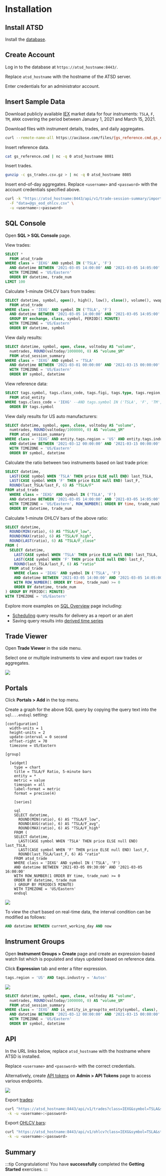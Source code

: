 # Installation

## Install ATSD

Install the [database](install.md).

## Create Account

Log in to the database at `https://atsd_hostname:8443/`.

Replace `atsd_hostname` with the hostname of the ATSD server.

Enter credentials for an administrator account.

## Insert Sample Data

Download publicly available [IEX](https://iextrading.com/apiexhibita/) market data for four instruments: `TSLA`, `F`, `TM`, `ARKK` covering the period between January 1, 2021 and March 15, 2021.

Download files with instrument details, trades, and daily aggregates.

```bash
curl --remote-name-all https://axibase.com/files/{gs_reference.cmd,gs_eod_ohlcv.csv,gs_trades.csv.gz}
```

Insert reference data.

```bash
cat gs_reference.cmd | nc -q 0 atsd_hostname 8081
```

Insert trades.

```bash
gunzip -c gs_trades.csv.gz > | nc -q 0 atsd_hostname 8085
```

Insert end-of-day aggregates. Replace `<username>` and `<password>` with the account credentials specified above.

```bash
curl -k "https://atsd_hostname:8443/api/v1/trade-session-summary/import" \
  -F "data=@gs_eod_ohlcv.csv" \
  -u <username>:<password>
```

## SQL Console

Open **SQL > SQL Console** page.

View trades:

```sql
SELECT *
  FROM atsd_trade
WHERE class = 'IEXG' AND symbol IN ('TSLA', 'F')
  AND datetime BETWEEN '2021-03-05 14:00:00' AND '2021-03-05 14:05:00'
  WITH TIMEZONE = 'US/Eastern'
  ORDER BY datetime, trade_num
LIMIT 100
```

Calculate 1-minute OHLCV bars from trades:

```sql
SELECT datetime, symbol, open(), high(), low(), close(), volume(), vwap()
  FROM atsd_trade
WHERE class = 'IEXG' AND symbol IN ('TSLA', 'F')
  AND datetime BETWEEN '2021-03-05 14:00:00' AND '2021-03-05 14:05:00'
  GROUP BY exchange, class, symbol, PERIOD(1 MINUTE)
  WITH TIMEZONE = 'US/Eastern'
  ORDER BY datetime, symbol
```

View daily results:

```sql
SELECT datetime, symbol, open, close, voltoday AS "volume",
  numtrades, ROUND(valtoday/1000000, 0) AS "volume_$M"
  FROM atsd_session_summary
WHERE class = 'IEXG' AND symbol = 'TSLA'
  AND datetime BETWEEN '2021-03-01 00:00:00' AND '2021-03-15 00:00:00'
  WITH TIMEZONE = 'US/Eastern'
  ORDER BY symbol, datetime
```

View reference data:

```sql
SELECT tags.symbol, tags.class_code, tags.figi, tags.type, tags.region, tags.currency, tags.name
  FROM atsd_entity
WHERE tags.class_code = 'IEXG' --AND tags.symbol IN ('TSLA', 'F', 'TM', 'ARKK')
  ORDER BY tags.symbol
```

View daily results for US auto manufacturers:

```sql
SELECT datetime, symbol, open, close, voltoday AS "volume",
  numtrades, ROUND(valtoday/1000000, 0) AS "volume_$M"
  FROM atsd_session_summary
WHERE class = 'IEXG' AND entity.tags.region = 'US' AND entity.tags.industry = 'Autos'
  AND datetime BETWEEN '2021-03-12 00:00:00' AND '2021-03-15 00:00:00'
  WITH TIMEZONE = 'US/Eastern'
  ORDER BY symbol, datetime
```

Calculate the ratio between two instruments based on last trade price:

```sql
SELECT datetime,
  LAST(CASE symbol WHEN 'TSLA' THEN price ELSE null END) last_TSLA,
  LAST(CASE symbol WHEN 'F' THEN price ELSE null END) last_F,
  ROUND(last_TSLA/last_F, 6) AS "TSLA/F"
FROM atsd_trade
  WHERE class = 'IEXG' AND symbol IN ('TSLA', 'F')
  AND datetime BETWEEN '2021-03-05 14:00:00' AND '2021-03-05 14:05:00'
  WITH TIMEZONE = 'US/Eastern', ROW_NUMBER(1 ORDER BY time, trade_num) >= 0
  ORDER BY datetime, trade_num
```

Calculate 1-minute OHLCV bars of the above ratio:

```sql
SELECT datetime,
  ROUND(MIN(ratio), 6) AS "TSLA/F_low",
  ROUND(MAX(ratio), 6) AS "TSLA/F_high",
  ROUND(LAST(ratio), 6) AS "TSLA/F_close"
FROM (
  SELECT datetime,
    LAST(CASE symbol WHEN 'TSLA' THEN price ELSE null END) last_TSLA,
    LAST(CASE symbol WHEN 'F' THEN price ELSE null END) last_F,
    ROUND(last_TSLA/last_F, 6) AS "ratio"
  FROM atsd_trade
    WHERE class = 'IEXG' AND symbol IN ('TSLA', 'F')
    AND datetime BETWEEN '2021-03-05 14:00:00' AND '2021-03-05 14:05:00'
    WITH ROW_NUMBER(1 ORDER BY time, trade_num) >= 0
    ORDER BY datetime, trade_num
) GROUP BY PERIOD(1 MINUTE)
WITH TIMEZONE = 'US/Eastern'
```

Explore more examples on [SQL Overview](./sql.md) page including:

* [Scheduling](../sql/scheduled-sql.md) query results for delivery as a report or an alert
* Saving query results into [derived time series](../sql/scheduled-sql-store.md)

## Trade Viewer

Open **Trade Viewer** in the side menu.

Select one or multiple instruments to view and export raw trades or aggregates.

![](./images/trade_viewer_iesg.png)

## Portals

Click **Portals > Add** in the top menu.

Create a graph for the above SQL query by copying the query text into the `sql...endsql` setting:

```ls
[configuration]
  width-units = 1
  height-units = 2
  update-interval = 0 second
  offset-right = 70
  timezone = US/Eastern

[group]

  [widget]
    type = chart
    title = TSLA/F Ratio, 5-minute bars
    entity = *
    metric = value
    timespan = all
    label-format = metric
    format = precise(4)

    [series]

    sql
    SELECT datetime,
      ROUND(MIN(ratio), 6) AS "TSLA/F_low",
      ROUND(AVG(ratio), 6) AS "TSLA/F_avg",
      ROUND(MAX(ratio), 6) AS "TSLA/F_high"
    FROM (
    SELECT datetime,
      LAST(CASE symbol WHEN 'TSLA' THEN price ELSE null END) last_TSLA,
      LAST(CASE symbol WHEN 'F' THEN price ELSE null END) last_F,
      ROUND(last_TSLA/last_F, 6) AS "ratio"
    FROM atsd_trade
    WHERE class = 'IEXG' AND symbol IN ('TSLA', 'F')
    AND datetime BETWEEN '2021-03-05 09:30:00' AND '2021-03-05 16:00:00'
    WITH ROW_NUMBER(1 ORDER BY time, trade_num) >= 0
    ORDER BY datetime, trade_num
    ) GROUP BY PERIOD(5 MINUTE)
    WITH TIMEZONE = 'US/Eastern'
    endsql
```

![](./images/sql_portal_tsla_f_ratio.png)

To view the chart based on real-time data, the interval condition can be modified as follows:

```sql
AND datetime BETWEEN current_working_day AND now
```

## Instrument Groups

Open **Instrument Groups > Create** page and create an expression-based watch list which is populated and stays updated based on reference data.

Click **Expression** tab and enter a filter expression.

```sql
tags.region = 'US' AND tags.industry = 'Autos'
```

![](./images/iexg_auto_entity_group.png)

```sql
SELECT datetime, symbol, open, close, voltoday AS "volume",
  numtrades, ROUND(valtoday/1000000, 0) AS "volume_$M"
  FROM atsd_session_summary
WHERE class = 'IEXG' AND is_entity_in_group(to_entity(symbol, class), 'us-auto')
  AND datetime BETWEEN '2021-03-12 00:00:00' AND '2021-03-15 00:00:00'
  WITH TIMEZONE = 'US/Eastern'
  ORDER BY symbol, datetime
```

## API

In the URL links below, replace `atsd_hostname` with the hostname where ATSD is installed.

Replace `<username>` and `<password>` with the correct credentials.

Alternatively, create [API tokens](../administration/user-authentication.md#token-authentication) on **Admin > API Tokens** page to access various endpoints.

![](./images/api_token_get_trades.png)

Export [trades](./trades-export.md):

```bash
curl "https://atsd_hostname:8443/api/v1/trades?class=IEXG&symbol=TSLA&startDate=2021-03-05%2014%3A00%3A00-05%3A00&endDate=2021-03-05%2014%3A05%3A00-05%3A00" \
 -k -u <username>:<password>
```

Export [OHLCV bars](./ohlcv-export.md):

```bash
curl "https://atsd_hostname:8443/api/v1/ohlcv?class=IEXG&symbol=TSLA&startDate=2021-03-05%2014%3A00%3A00-05%3A00&endDate=2021-03-05%2014%3A05%3A00-05%3A00&period=1%20MINUTE" \
 -k -u <username>:<password>
```

## Summary

:::tip Congratulations!
You have **successfully** completed the **Getting Started** exercises.
:::